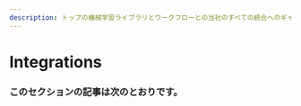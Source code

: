 ```yaml
---
description: トップの機械学習ライブラリとワークフローとの当社のすべての統合へのギャラリー。
---
```


# Integrations

### このセクションの記事は次のとおりです。

